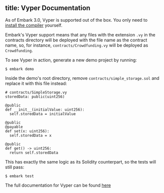 title: Vyper Documentation
---

As of Embark 3.0, Vyper is supported out of the box. You only need to [install the compiler](https://vyper.readthedocs.io/en/latest/installing-vyper.html) yourself.

Embark's Vyper support means that any files with the extension `.vy` in the contracts directory will be deployed with the file name as the contract name, so, for instance, `contracts/Crowdfunding.vy` will be deployed as `Crowdfunding`.

To see Vyper in action, generate a new demo project by running:

<pre><code class="shell">$ embark demo</code></pre>

Inside the demo's root directory, remove `contracts/simple_storage.sol` and replace it with this file instead:

<pre><code class="python"># contracts/SimpleStorage.vy
storedData: public(uint256)

@public
def __init__(initialValue: uint256):
  self.storedData = initialValue

@public
@payable
def set(x: uint256):
  self.storedData = x

@public
def get() -> uint256:
  return self.storedData
</code></pre>

This has exactly the same logic as its Solidity counterpart, so the tests will still pass:

<pre><code class="shell">$ embark test</code></pre>

The full documentation for Vyper can be found [here](https://vyper.readthedocs.io/en/latest/vyper-by-example.html)
